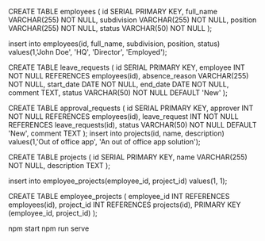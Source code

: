 CREATE TABLE employees (
    id SERIAL PRIMARY KEY,
    full_name VARCHAR(255) NOT NULL,
    subdivision VARCHAR(255) NOT NULL,
    position VARCHAR(255) NOT NULL,
    status VARCHAR(50) NOT NULL
);

insert into employees(id, full_name, subdivision, position, status) values(1,'John Doe', 'HQ', 'Director', 'Employed');

CREATE TABLE leave_requests (
    id SERIAL PRIMARY KEY,
    employee INT NOT NULL REFERENCES employees(id),
    absence_reason VARCHAR(255) NOT NULL,
    start_date DATE NOT NULL,
    end_date DATE NOT NULL,
    comment TEXT,
    status VARCHAR(50) NOT NULL DEFAULT 'New'
);

CREATE TABLE approval_requests (
    id SERIAL PRIMARY KEY,
    approver INT NOT NULL REFERENCES employees(id),
    leave_request INT NOT NULL REFERENCES leave_requests(id),
    status VARCHAR(50) NOT NULL DEFAULT 'New',
    comment TEXT
);
insert into projects(id, name, description) values(1,'Out of office app', 'An out of office app solution');

CREATE TABLE projects (
  id SERIAL PRIMARY KEY,
  name VARCHAR(255) NOT NULL,
  description TEXT
);

insert into employee_projects(employee_id, project_id) values(1, 1);

CREATE TABLE employee_projects (
    employee_id INT REFERENCES employees(id),
    project_id INT REFERENCES projects(id),
    PRIMARY KEY (employee_id, project_id)
);



npm start
npm run serve

